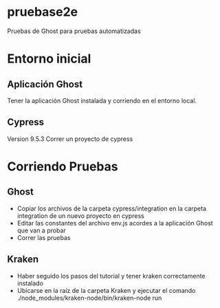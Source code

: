 # pruebase2e
Pruebas de Ghost para pruebas automatizadas

# Entorno inicial

## Aplicación Ghost
Tener la aplicación Ghost instalada y corriendo en el entorno local.

## Cypress
Version 9.5.3
Correr un proyecto de cypress

# Corriendo Pruebas

## Ghost
- Copiar los archivos de la carpeta cypress/integration en la carpeta integration de un nuevo proyecto en cypress
- Editar las constantes del archivo env.js acordes a la aplicación Ghost que van a probar
- Correr las pruebas

## Kraken
- Haber seguido los pasos del tutorial y tener kraken correctamente instalado
- Ubicarse en la raíz de la carpeta Kraken y ejecutar el comando ./node_modules/kraken-node/bin/kraken-node run

